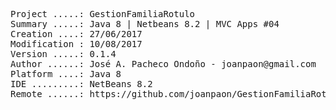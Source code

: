 <pre>

Project .....: GestionFamiliaRotulo
Summary .....: Java 8 | Netbeans 8.2 | MVC Apps #04
Creation ....: 27/06/2017
Modification : 10/08/2017
Version .....: 0.1.4
Author ......: José A. Pacheco Ondoño - joanpaon@gmail.com
Platform ....: Java 8
IDE .........: NetBeans 8.2
Remote ......: https://github.com/joanpaon/GestionFamiliaRotulo.git

</pre>
